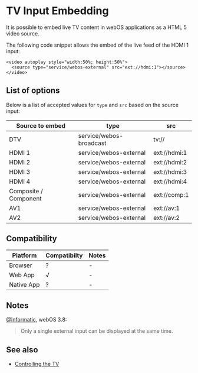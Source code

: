 # TV Input Embedding

It is possible to embed live TV content in webOS applications as a HTML 5 video source.

The following code snippet allows the embed of the live feed of the HDMI 1 input:

```
<video autoplay style="width:50%; height:50%">
  <source type="service/webos-external" src="ext://hdmi:1"></source>
</video>
```

## List of options

Below is a list of accepted values for `type` and `src` based on the source input:

| Source to embed       | type                    | src          |
|-----------------------|-------------------------|--------------|
| DTV                   | service/webos-broadcast | tv://        |
| HDMI 1                | service/webos-external  | ext://hdmi:1 |
| HDMI 2                | service/webos-external  | ext://hdmi:2 |
| HDMI 3                | service/webos-external  | ext://hdmi:3 |
| HDMI 4                | service/webos-external  | ext://hdmi:4 |
| Composite / Component | service/webos-external  | ext://comp:1 |
| AV1                   | service/webos-external  | ext://av:1   |
| AV2                   | service/webos-external  | ext://av:2   |


## Compatibility

| Platform   | Compatibilty | Notes |
|------------|--------------|-------|
| Browser    | ?            | -     |
| Web App    | √            | -     |
| Native App | ?            | -     |

## Notes

[@Informatic](https://gist.github.com/Informatic/1983f2e501444cf1cbd182e50820d6c1), webOS 3.8: 
>Only a single external input can be displayed at the same time.


## See also

- [Controlling the TV](controlling-tv.md)
